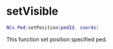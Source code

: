 # setVisible

```lua
NCs.Ped:setPosition(pedId, coords)
```

This function set position specified ped.